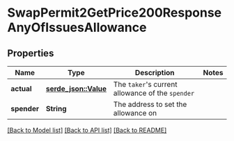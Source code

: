 # SwapPermit2GetPrice200ResponseAnyOfIssuesAllowance

## Properties

Name | Type | Description | Notes
------------ | ------------- | ------------- | -------------
**actual** | [**serde_json::Value**](serde_json::Value.md) | The `taker`'s current allowance of the `spender` | 
**spender** | **String** | The address to set the allowance on | 

[[Back to Model list]](../README.md#documentation-for-models) [[Back to API list]](../README.md#documentation-for-api-endpoints) [[Back to README]](../README.md)



